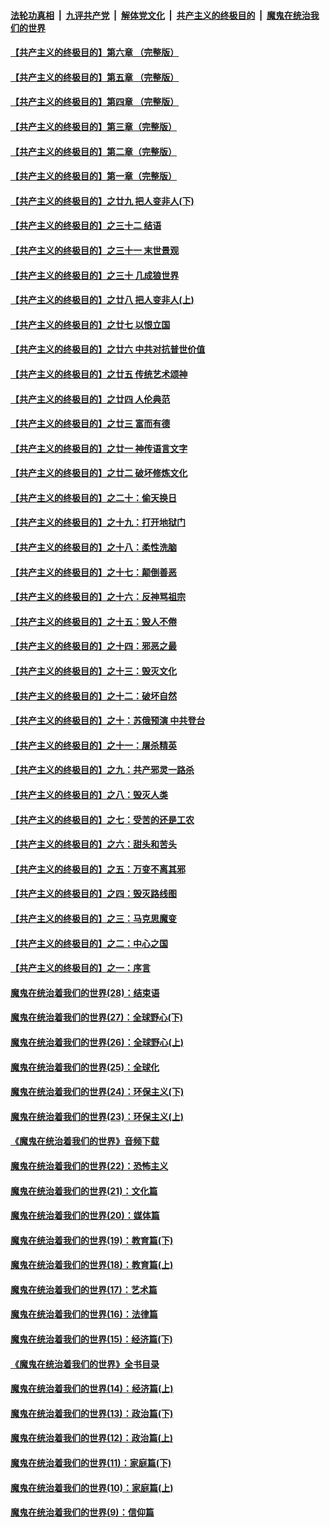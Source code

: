 

####  [法轮功真相](../../../../basic/blob/master/README.md?t=07021002) &nbsp;|&nbsp; [九评共产党](../../../../9ping.md/blob/master/README.md?t=07021002) &nbsp;|&nbsp; [解体党文化](../../../../jtdwh.md/blob/master/README.md?t=07021002)  &nbsp;|&nbsp; [共产主义的终极目的](../../../../gczydzjmd.md/blob/master/README.md?t=07021002) &nbsp;|&nbsp; [魔鬼在统治我们的世界](../../../../mgztzwmdsj.md/blob/master/README.md?t=07021002) 

#### [【共产主义的终极目的】第六章 （完整版）](../pages/nsc422/n11428913.md?t=07021002) 

#### [【共产主义的终极目的】第五章 （完整版）](../pages/nsc422/n11428912.md?t=07021002) 

#### [【共产主义的终极目的】第四章 （完整版）](../pages/nsc422/n11428907.md?t=07021002) 

#### [【共产主义的终极目的】第三章（完整版）](../pages/nsc422/n11428848.md?t=07021002) 

#### [【共产主义的终极目的】第二章（完整版）](../pages/nsc422/n11428831.md?t=07021002) 

#### [【共产主义的终极目的】第一章（完整版）](../pages/nsc422/n11417651.md?t=07021002) 

#### [【共产主义的终极目的】之廿九 把人变非人(下)](../pages/nsc422/n11344140.md?t=07021002) 

#### [【共产主义的终极目的】之三十二 结语](../pages/nsc422/n11360535.md?t=07021002) 

#### [【共产主义的终极目的】之三十一 末世景观](../pages/nsc422/n11351129.md?t=07021002) 

#### [【共产主义的终极目的】之三十 几成狼世界](../pages/nsc422/n11348280.md?t=07021002) 

#### [【共产主义的终极目的】之廿八 把人变非人(上)](../pages/nsc422/n11340492.md?t=07021002) 

#### [【共产主义的终极目的】之廿七 以恨立国](../pages/nsc422/n11336944.md?t=07021002) 

#### [【共产主义的终极目的】之廿六 中共对抗普世价值](../pages/nsc422/n11324785.md?t=07021002) 

#### [【共产主义的终极目的】之廿五 传统艺术颂神](../pages/nsc422/n11296396.md?t=07021002) 

#### [【共产主义的终极目的】之廿四 人伦典范](../pages/nsc422/n11296397.md?t=07021002) 

#### [【共产主义的终极目的】之廿三 富而有德](../pages/nsc422/n11283598.md?t=07021002) 

#### [【共产主义的终极目的】之廿一 神传语言文字](../pages/nsc422/n11263265.md?t=07021002) 

#### [【共产主义的终极目的】之廿二 破坏修炼文化](../pages/nsc422/n11245728.md?t=07021002) 

#### [【共产主义的终极目的】之二十：偷天换日](../pages/nsc422/n11238846.md?t=07021002) 

#### [【共产主义的终极目的】之十九：打开地狱门](../pages/nsc422/n11206376.md?t=07021002) 

#### [【共产主义的终极目的】之十八：柔性洗脑](../pages/nsc422/n11199994.md?t=07021002) 

#### [【共产主义的终极目的】之十七：颠倒善恶](../pages/nsc422/n11179782.md?t=07021002) 

#### [【共产主义的终极目的】之十六：反神骂祖宗](../pages/nsc422/n11166798.md?t=07021002) 

#### [【共产主义的终极目的】之十五：毁人不倦](../pages/nsc422/n11166792.md?t=07021002) 

#### [【共产主义的终极目的】之十四：邪恶之最](../pages/nsc422/n11150249.md?t=07021002) 

#### [【共产主义的终极目的】之十三：毁灭文化](../pages/nsc422/n11135227.md?t=07021002) 

#### [【共产主义的终极目的】之十二：破坏自然](../pages/nsc422/n11135214.md?t=07021002) 

#### [【共产主义的终极目的】之十：苏俄预演 中共登台](../pages/nsc422/n11118424.md?t=07021002) 

#### [【共产主义的终极目的】之十一：屠杀精英](../pages/nsc422/n11118442.md?t=07021002) 

#### [【共产主义的终极目的】之九：共产邪灵一路杀](../pages/nsc422/n11114139.md?t=07021002) 

#### [【共产主义的终极目的】之八：毁灭人类](../pages/nsc422/n11108503.md?t=07021002) 

#### [【共产主义的终极目的】之七：受苦的还是工农](../pages/nsc422/n11101809.md?t=07021002) 

#### [【共产主义的终极目的】之六：甜头和苦头](../pages/nsc422/n11096971.md?t=07021002) 

#### [【共产主义的终极目的】之五：万变不离其邪](../pages/nsc422/n11091285.md?t=07021002) 

#### [【共产主义的终极目的】之四：毁灭路线图](../pages/nsc422/n11086284.md?t=07021002) 

#### [【共产主义的终极目的】之三：马克思魔变](../pages/nsc422/n11061941.md?t=07021002) 

#### [【共产主义的终极目的】之二：中心之国](../pages/nsc422/n11047728.md?t=07021002) 

#### [【共产主义的终极目的】之一：序言](../pages/nsc422/n11086077.md?t=07021002) 

#### [魔鬼在统治着我们的世界(28)：结束语](../pages/nsc422/n10936246.md?t=07021002) 

#### [魔鬼在统治着我们的世界(27)：全球野心(下)](../pages/nsc422/n10928319.md?t=07021002) 

#### [魔鬼在统治着我们的世界(26)：全球野心(上)](../pages/nsc422/n10900318.md?t=07021002) 

#### [魔鬼在统治着我们的世界(25)：全球化](../pages/nsc422/n10788205.md?t=07021002) 

#### [魔鬼在统治着我们的世界(24)：环保主义(下)](../pages/nsc422/n10695307.md?t=07021002) 

#### [魔鬼在统治着我们的世界(23)：环保主义(上)](../pages/nsc422/n10688613.md?t=07021002) 

#### [《魔鬼在统治着我们的世界》音频下载](../pages/nsc422/n10635553.md?t=07021002) 

#### [魔鬼在统治着我们的世界(22)：恐怖主义](../pages/nsc422/n10614727.md?t=07021002) 

#### [魔鬼在统治着我们的世界(21)：文化篇](../pages/nsc422/n10597706.md?t=07021002) 

#### [魔鬼在统治着我们的世界(20)：媒体篇](../pages/nsc422/n10586579.md?t=07021002) 

#### [魔鬼在统治着我们的世界(19)：教育篇(下)](../pages/nsc422/n10564808.md?t=07021002) 

#### [魔鬼在统治着我们的世界(18)：教育篇(上)](../pages/nsc422/n10526970.md?t=07021002) 

#### [魔鬼在统治着我们的世界(17)：艺术篇](../pages/nsc422/n10499093.md?t=07021002) 

#### [魔鬼在统治着我们的世界(16)：法律篇](../pages/nsc422/n10485969.md?t=07021002) 

#### [魔鬼在统治着我们的世界(15)：经济篇(下)](../pages/nsc422/n10469975.md?t=07021002) 

#### [《魔鬼在统治着我们的世界》全书目录](../pages/nsc422/n10464261.md?t=07021002) 

#### [魔鬼在统治着我们的世界(14)：经济篇(上)](../pages/nsc422/n10457370.md?t=07021002) 

#### [魔鬼在统治着我们的世界(13)：政治篇(下)](../pages/nsc422/n10448270.md?t=07021002) 

#### [魔鬼在统治着我们的世界(12)：政治篇(上)](../pages/nsc422/n10444576.md?t=07021002) 

#### [魔鬼在统治着我们的世界(11)：家庭篇(下)](../pages/nsc422/n10440961.md?t=07021002) 

#### [魔鬼在统治着我们的世界(10)：家庭篇(上)](../pages/nsc422/n10435448.md?t=07021002) 

#### [魔鬼在统治着我们的世界(9)：信仰篇](../pages/nsc422/n10432159.md?t=07021002) 

